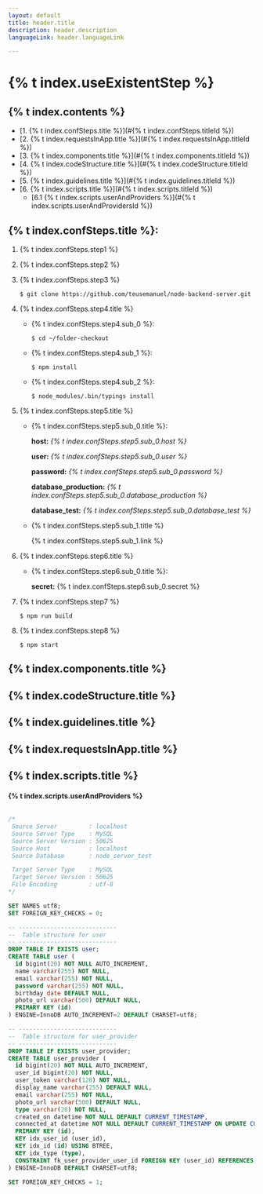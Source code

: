 ```yaml
---
layout: default
title: header.title
description: header.description
languageLink: header.languageLink

---
```


# {% t index.useExistentStep %}

{% t index.contents %}
-----------------
* [1\. {% t index.confSteps.title %}](#{% t index.confSteps.titleId %})
* [2\. {% t index.requestsInApp.title %}](#{% t index.requestsInApp.titleId %})
* [3\. {% t index.components.title %}](#{% t index.components.titleId %})
* [4\. {% t index.codeStructure.title %}](#{% t index.codeStructure.titleId %})
* [5\. {% t index.guidelines.title %}](#{% t index.guidelines.titleId %})
* [6\. {% t index.scripts.title %}](#{% t index.scripts.titleId %})
    * [6\.1 {% t index.scripts.userAndProviders %}](#{% t index.scripts.userAndProvidersId %})

## {% t index.confSteps.title %}:

1. {% t index.confSteps.step1 %}

2. {% t index.confSteps.step2 %}

3. {% t index.confSteps.step3 %}

	```$ git clone https://github.com/teusemanuel/node-backend-server.git```
	
4. {% t index.confSteps.step4.title %}

	* {% t index.confSteps.step4.sub_0 %}:
		
		`$ cd ~/folder-checkout` 
		
	* {% t index.confSteps.step4.sub_1 %}:

		`$ npm install` 
		
	* {% t index.confSteps.step4.sub_2 %}:

	    `$ node_modules/.bin/typings install`

5. {% t index.confSteps.step5.title %}

	* {% t index.confSteps.step5.sub_0.title %}:
		
		**host:** *{% t index.confSteps.step5.sub_0.host %}*
		
		**user:** *{% t index.confSteps.step5.sub_0.user %}*
		
		**password:** *{% t index.confSteps.step5.sub_0.password %}*
		
		**database_production:** *{% t index.confSteps.step5.sub_0.database_production %}*
		
		**database_test:** *{% t index.confSteps.step5.sub_0.database_test %}*
		
	* {% t index.confSteps.step5.sub_1.title %}

	    {% t index.confSteps.step5.sub_1.link %}

6. {% t index.confSteps.step6.title %}

	* {% t index.confSteps.step6.sub_0.title %}:
		
		**secret:** {% t index.confSteps.step6.sub_0.secret %}

7. {% t index.confSteps.step7 %}

	`$ npm run build`
	
8. {% t index.confSteps.step8 %}

	`$ npm start`

## {% t index.components.title %}

## {% t index.codeStructure.title %}

## {% t index.guidelines.title %}

## {% t index.requestsInApp.title %}

## {% t index.scripts.title %}

#### {% t index.scripts.userAndProviders %}

~~~sql

/*
 Source Server         : localhost
 Source Server Type    : MySQL
 Source Server Version : 50625
 Source Host           : localhost
 Source Database       : node_server_test

 Target Server Type    : MySQL
 Target Server Version : 50625
 File Encoding         : utf-8
*/

SET NAMES utf8;
SET FOREIGN_KEY_CHECKS = 0;

-- ----------------------------
--  Table structure for user
-- ----------------------------
DROP TABLE IF EXISTS user;
CREATE TABLE user (
  id bigint(20) NOT NULL AUTO_INCREMENT,
  name varchar(255) NOT NULL,
  email varchar(255) NOT NULL,
  password varchar(255) NOT NULL,
  birthday date DEFAULT NULL,
  photo_url varchar(500) DEFAULT NULL,
  PRIMARY KEY (id)
) ENGINE=InnoDB AUTO_INCREMENT=2 DEFAULT CHARSET=utf8;

-- ----------------------------
--  Table structure for user_provider
-- ----------------------------
DROP TABLE IF EXISTS user_provider;
CREATE TABLE user_provider (
  id bigint(20) NOT NULL AUTO_INCREMENT,
  user_id bigint(20) NOT NULL,
  user_token varchar(128) NOT NULL,
  display_name varchar(255) DEFAULT NULL,
  email varchar(255) NOT NULL,
  photo_url varchar(500) DEFAULT NULL,
  type varchar(20) NOT NULL,
  created_on datetime NOT NULL DEFAULT CURRENT_TIMESTAMP,
  connected_at datetime NOT NULL DEFAULT CURRENT_TIMESTAMP ON UPDATE CURRENT_TIMESTAMP,
  PRIMARY KEY (id),
  KEY idx_user_id (user_id),
  KEY idx_id (id) USING BTREE,
  KEY idx_type (type),
  CONSTRAINT fk_user_provider_user_id FOREIGN KEY (user_id) REFERENCES user (id)
) ENGINE=InnoDB DEFAULT CHARSET=utf8;

SET FOREIGN_KEY_CHECKS = 1;

~~~